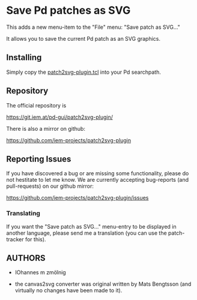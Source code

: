 Save Pd patches as SVG
======================

This adds a new menu-item to the "File" menu: "Save patch as SVG..."

It allows you to save the current Pd patch as an SVG graphics.

## Installing
Simply copy the [patch2svg-plugin.tcl](https://git.iem.at/pd-gui/patch2svg-plugin/raw/master/patch2svg-plugin.tcl) into your Pd searchpath.

## Repository

The official repository is

   https://git.iem.at/pd-gui/patch2svg-plugin/

There is also a mirror on github:

   https://github.com/iem-projects/patch2svg-plugin

## Reporting Issues
If you have discovered a bug or are missing some functionality, please do not
hestitate to let me know.
We are currently accepting bug-reports (and pull-requests) on our github mirror:

  https://github.com/iem-projects/patch2svg-plugin/issues

### Translating
If you want the "Save patch as SVG..." menu-entry to be displayed in another
language, please send me a translation (you can use the patch-tracker for this).


## AUTHORS

- IOhannes m zmölnig

- the canvas2svg converter was original written by Mats Bengtsson
  (and virtually no changes have been made to it).
